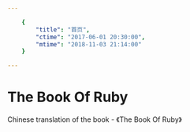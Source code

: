 ```yaml
---

	{
		"title": "首页",
		"ctime": "2017-06-01 20:30:00",
		"mtime": "2018-11-03 21:14:00"
	}

---
```


# The Book Of Ruby

Chinese translation of the book - 《The Book Of Ruby》
